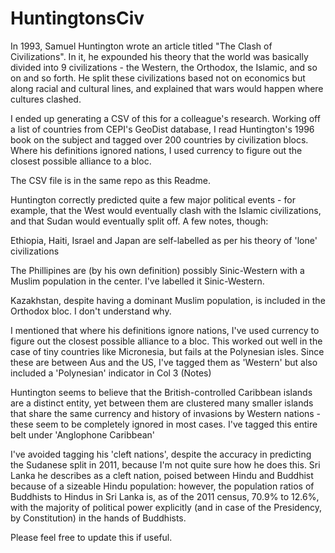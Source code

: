 # HuntingtonsCiv

In 1993, Samuel Huntington wrote an article titled "The Clash of Civilizations". In it, he expounded his theory that the world was basically divided into 9 civilizations - the Western, the Orthodox, the Islamic, and so on and so forth. He split these civilizations based not on economics but along racial and cultural lines, and explained that wars would happen where cultures clashed.

I ended up generating a CSV of this for a colleague's research. Working off a list of countries from CEPI's GeoDist database, I read Huntington's 1996 book on the subject and tagged over 200 countries by civilization blocs. Where his definitions ignored nations, I used currency to figure out the closest possible alliance to a bloc.

The CSV file is in the same repo as this Readme. 

Huntington correctly predicted quite a few major political events - for example, that the West would eventually clash with the Islamic civilizations, and that Sudan would eventually split off. A few notes, though:

Ethiopia, Haiti, Israel and Japan are self-labelled as per his theory of 'lone' civilizations
   
The Phillipines are (by his own definition) possibly Sinic-Western with a Muslim population in the center. I've labelled it Sinic-Western.

Kazakhstan, despite having a dominant Muslim population, is included in the Orthodox bloc. I don't understand why.

I mentioned that where his definitions ignore nations, I've used currency to figure out the closest possible alliance to a bloc. This worked out well in the case of tiny countries like Micronesia, but fails at the Polynesian isles. Since these are between Aus and the US, I've tagged them as 'Western' but also included a 'Polynesian' indicator in Col 3 (Notes)

Huntington seems to believe that the British-controlled Caribbean islands are a distinct entity, yet between them are clustered many smaller islands that share the same currency and history of invasions by Western nations - these seem to be completely ignored in most cases. I've tagged this entire belt under 'Anglophone Caribbean'

I've avoided tagging his 'cleft nations', despite the accuracy in predicting the Sudanese split in 2011, because I'm not quite sure how he does this. Sri Lanka he describes as a cleft nation, poised between Hindu and Buddhist because of a sizeable Hindu population: however, the population ratios of Buddhists to Hindus in Sri Lanka is, as of the 2011 census, 70.9% to 12.6%, with the majority of political power explicitly (and in case of the Presidency, by Constitution) in the hands of Buddhists.

Please feel free to update this if useful.



